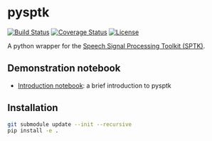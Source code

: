 # pysptk

[![Build Status](https://travis-ci.org/r9y9/pysptk.svg?branch=master)](https://travis-ci.org/r9y9/pysptk)
[![Coverage Status](https://coveralls.io/repos/r9y9/pysptk/badge.svg?branch=master&service=github)](https://coveralls.io/github/r9y9/pysptk?branch=master)
[![License](http://img.shields.io/badge/license-MIT-brightgreen.svg?style=flat)](LICENSE.md)

A python wrapper for the [Speech Signal Processing Toolkit (SPTK)](http://sp-tk.sourceforge.net/).

## Demonstration notebook

-  [Introduction notebook](http://nbviewer.ipython.org/github/r9y9/pysptk/blob/master/examples/pysptk%20introduction.ipynb): a brief introduction to pysptk

## Installation

```bash
git submodule update --init --recursive
pip install -e .
```
